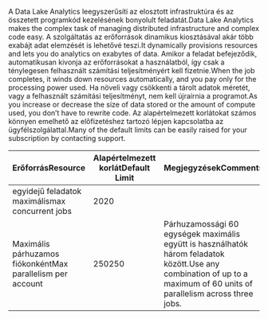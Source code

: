 <span data-ttu-id="de5ce-101">A Data Lake Analytics leegyszerűsíti az elosztott infrastruktúra és az összetett programkód kezelésének bonyolult feladatát.</span><span class="sxs-lookup"><span data-stu-id="de5ce-101">Data Lake Analytics makes the complex task of managing distributed infrastructure and complex code easy.</span></span> <span data-ttu-id="de5ce-102">A szolgáltatás az erőforrások dinamikus kiosztásával akár több exabájt adat elemzését is lehetővé teszi.</span><span class="sxs-lookup"><span data-stu-id="de5ce-102">It dynamically provisions resources and lets you do analytics on exabytes of data.</span></span> <span data-ttu-id="de5ce-103">Amikor a feladat befejeződik, automatikusan kivonja az erőforrásokat a használatból, így csak a ténylegesen felhasznált számítási teljesítményért kell fizetnie.</span><span class="sxs-lookup"><span data-stu-id="de5ce-103">When the job completes, it winds down resources automatically, and you pay only for the processing power used.</span></span> <span data-ttu-id="de5ce-104">Ha növeli vagy csökkenti a tárolt adatok méretét, vagy a felhasznált számítási teljesítményt, nem kell újraírnia a programot.</span><span class="sxs-lookup"><span data-stu-id="de5ce-104">As you increase or decrease the size of data stored or the amount of compute used, you don’t have to rewrite code.</span></span> <span data-ttu-id="de5ce-105">Az alapértelmezett korlátokat számos könnyen emelhető az előfizetéshez tartozó lépjen kapcsolatba az ügyfélszolgálattal.</span><span class="sxs-lookup"><span data-stu-id="de5ce-105">Many of the default limits can be easily raised for your subscription by contacting support.</span></span> 

| <span data-ttu-id="de5ce-106">**Erőforrás**</span><span class="sxs-lookup"><span data-stu-id="de5ce-106">**Resource**</span></span> | <span data-ttu-id="de5ce-107">**Alapértelmezett korlát**</span><span class="sxs-lookup"><span data-stu-id="de5ce-107">**Default Limit**</span></span> | <span data-ttu-id="de5ce-108">**Megjegyzések**</span><span class="sxs-lookup"><span data-stu-id="de5ce-108">**Comments**</span></span> |
| --- | --- | --- |
| <span data-ttu-id="de5ce-109">egyidejű feladatok maximális</span><span class="sxs-lookup"><span data-stu-id="de5ce-109">max concurrent jobs</span></span> |<span data-ttu-id="de5ce-110">20</span><span class="sxs-lookup"><span data-stu-id="de5ce-110">20</span></span> | |
| <span data-ttu-id="de5ce-111">Maximális párhuzamos fiókonként</span><span class="sxs-lookup"><span data-stu-id="de5ce-111">Max parallelism per account</span></span> |<span data-ttu-id="de5ce-112">250</span><span class="sxs-lookup"><span data-stu-id="de5ce-112">250</span></span> |<span data-ttu-id="de5ce-113">Párhuzamossági 60 egységek maximális együtt is használhatók három feladatok között.</span><span class="sxs-lookup"><span data-stu-id="de5ce-113">Use any combination of up to a maximum of 60 units of parallelism across three jobs.</span></span> |

